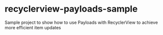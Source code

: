 # recyclerview-payloads-sample
Sample project to show how to use Payloads with RecyclerView to achieve more efficient item updates
